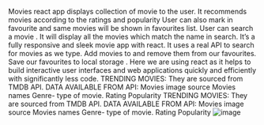 Movies react app displays collection of movie to the user. It recommends movies according to the ratings and popularity 
User can also mark in favourite and same movies will be shown in favourites list.
User can search a movie . It will display all the movies which match the name in search.
It’s a fully responsive and sleek movie app with react.
It uses a real API to search for movies as we type.
Add movies to and remove them from our favourites.
Save our favourites to local storage .
Here we are using react as it helps to build interactive user interfaces and web applications quickly and efficiently with significantly less code.
TRENDING MOVIES: They are sourced from TMDB API.
DATA AVAILABLE FROM API: 
 Movies image source
Movies names
Genre- type of movie.
Rating
Popularity
TRENDING MOVIES: They are sourced from TMDB API.
DATA AVAILABLE FROM API: 
 Movies image source
Movies names
Genre- type of movie.
Rating
Popularity
![image](https://user-images.githubusercontent.com/103132657/214648882-f1096c03-f751-4f3c-ad16-7a1846747d38.png)



